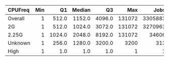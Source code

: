 | CPUFreq   |   Min |     Q1 |   Median |     Q3 |    Max |    Jobs |     Nodeh |   PercentUse |   Users |   Projects |
|:----------|------:|-------:|---------:|-------:|-------:|--------:|----------:|-------------:|--------:|-----------:|
| Overall   |     1 |  512.0 |   1152.0 | 4096.0 | 131072 | 3305883 | 2636925.9 |        100.0 |     860 |        123 |
| 2G        |     1 |  512.0 |   1024.0 | 3072.0 | 131072 | 3270963 | 2014381.2 |         76.4 |     769 |        114 |
| 2.25G     |     1 | 1024.0 |   2048.0 | 8192.0 | 131072 |   34606 |  614765.7 |         23.3 |     130 |         32 |
| Unknown   |     1 |  256.0 |   1280.0 | 3200.0 |   3200 |     313 |    7778.9 |          0.3 |      18 |         11 |
| High      |     1 |    1.0 |      1.0 |    1.0 |      1 |       1 |       0.0 |          0.0 |       1 |          1 |